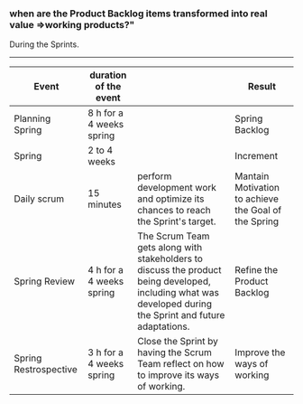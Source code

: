 ### when are the Product Backlog items transformed into real value =>working products?"

During the Sprints.
________________________
| Event                 | duration of the event    |                                               | Result                                               |
|-----------------------|--------------------------|-----------------------------------------------------------------------------------------------------------------------------------------------------------|------------------------------------------------------|
| Planning Spring       | 8 h for a 4 weeks spring |                                                 | Spring Backlog                                       |
| Spring                | 2 to 4 weeks             |                                                                                                                                                           | Increment                                            |
| Daily scrum           | 15 minutes               | perform development work and optimize its chances to reach the Sprint's target.                                                                           | Mantain Motivation to achieve the Goal of the Spring |
| Spring Review         | 4 h for a 4 weeks spring | The Scrum Team gets along with stakeholders to discuss the product being developed, including what was developed during the Sprint and future adaptations. | Refine the Product Backlog                           |
| Spring Restrospective | 3 h for a 4 weeks spring | Close the Sprint by having the Scrum Team reflect on how to improve its ways of working.                                                                  | Improve the ways of working                           | 
